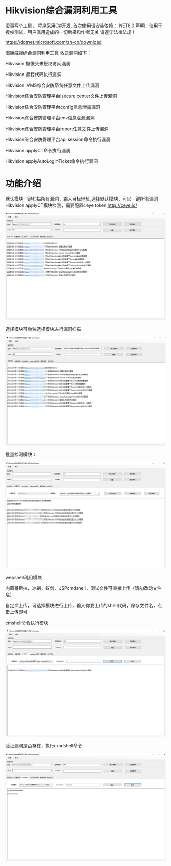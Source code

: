 # Hikvision综合漏洞利用工具

没事写个工具，
程序采用C#开发,
首次使用请安装依赖：
NET8.0
声明：仅用于授权测试，用户滥用造成的一切后果和作者无关
请遵守法律法规！

https://dotnet.microsoft.com/zh-cn/download

海康威视综合漏洞利用工具 收录漏洞如下：

Hikvision 摄像头未授权访问漏洞

Hikvision 远程代码执行漏洞

Hikvision iVMS综合安防系统任意文件上传漏洞

Hikvision综合安防管理平台isecure center文件上传漏洞

Hikvision综合安防管理平台config信息泄露漏洞

Hikvision综合安防管理平台env信息泄漏漏洞

Hikvision综合安防管理平台report任意文件上传漏洞

Hikvision综合安防管理平台api session命令执行漏洞

Hikvision applyCT命令执行漏洞

Hikvision applyAutoLoginTicket命令执行漏洞

# 功能介绍
默认模块一键扫描所有漏洞，输入目标地址,选择默认模块，可以一键所有漏洞
Hikvision applyCT模块检测，需要配置ceye token
http://ceye.io/

![image](https://github.com/MInggongK/Hikvision-/blob/main/202406080819451.png)

选择模块可单独选择模块进行漏洞扫描

![image](https://github.com/MInggongK/Hikvision-/blob/main/202406080828136.png)

批量检测模块：

![image](https://github.com/MInggongK/Hikvision-/blob/main/202406080859002.png)

webshell利用模块

内置哥斯拉，冰蝎，蚁剑，JSPcmdshell，测试文件可直接上传（请勿改动文件名）

自定义上传，可选择模块进行上传，输入你要上传的shell代码，保存文件名，点击上传即可

cmshell命令执行模块

![image](https://github.com/MInggongK/Hikvision-/blob/main/202406080907735.png)

验证漏洞是否存在，执行cmdshell命令

![image](https://github.com/MInggongK/Hikvision-/blob/main/202406080909107.png)


